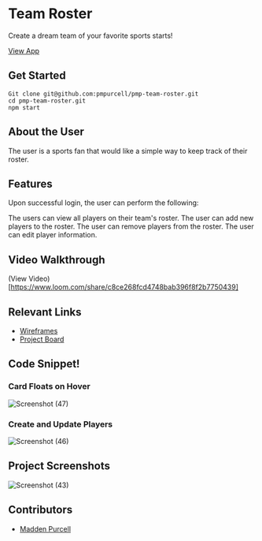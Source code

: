 # Team Roster
Create a dream team of your favorite sports starts!

[View App](https://pmp-team-roster.netlify.app/)

## Get Started 
```
Git clone git@github.com:pmpurcell/pmp-team-roster.git
cd pmp-team-roster.git
npm start
````

## About the User
The user is a sports fan that would like a simple way to keep track of their roster.

## Features
Upon successful login, the user can perform the following:

The users can view all players on their team's roster.
The user can add new players to the roster.
The user can remove players from the roster.
The user can edit player information.

## Video Walkthrough
(View Video)[https://www.loom.com/share/c8ce268fcd4748bab396f8f2b7750439]


## Relevant Links <!-- Link to all the things that are required outside of the ones that have their own section -->
- [Wireframes](https://docs.google.com/presentation/d/1F3nCSuUetcMGcX83UZh-xwJjzs4WEOFqjqNxugtTSwQ/edit?usp=sharing)
- [Project Board](https://github.com/pmpurcell/pmp-team-roster/projects/1)

## Code Snippet!
### Card Floats on Hover
![Screenshot (47)](https://user-images.githubusercontent.com/86082231/138605064-321cbe70-5cf2-4905-88a3-1b9849267858.png)
### Create and Update Players
![Screenshot (46)](https://user-images.githubusercontent.com/86082231/138605092-dc2df512-c67b-4d11-9919-0c39a3fce7f4.png)


## Project Screenshots
![Screenshot (43)](https://user-images.githubusercontent.com/86082231/138604854-a47d7da0-f387-4810-9cf9-5e65558fe50c.png)

## Contributors
- [Madden Purcell](https://github.com/pmpurcell)
